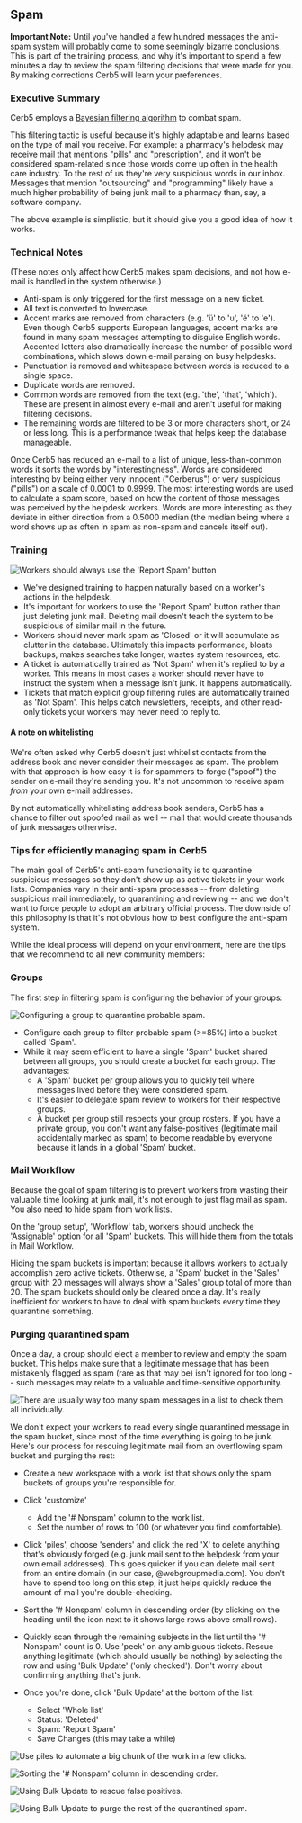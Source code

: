 
## Spam ##

**Important Note:** Until you've handled a few hundred messages the anti-spam system will probably come to some seemingly bizarre conclusions.  This is part of the training process, and why it's important to spend a few minutes a day to review the spam filtering decisions that were made for you.  By making corrections Cerb5 will learn your preferences.

### Executive Summary ###

Cerb5 employs a [Bayesian filtering algorithm](http://en.wikipedia.org/wiki/Bayesian_spam_filtering) to combat spam.

This filtering tactic is useful because it's highly adaptable and learns based on the type of mail you receive.  For example: a pharmacy's helpdesk may receive mail that mentions "pills" and "prescription", and it won't be considered spam-related since those words come up often in the health care industry.  To the rest of us they're very suspicious words in our inbox.  Messages that mention "outsourcing" and "programming" likely have a much higher probability of being junk mail to a pharmacy than, say, a software company.

The above example is simplistic, but it should give you a good idea of how it works.

### Technical Notes ###

(These notes only affect how Cerb5 makes spam decisions, and not how e-mail is handled in the system otherwise.)

* Anti-spam is only triggered for the first message on a new ticket.
* All text is converted to lowercase.
* Accent marks are removed from characters (e.g. 'ü' to 'u', 'é' to 'e').  Even though Cerb5 supports European languages, accent marks are found in many spam messages attempting to disguise English words.  Accented letters also dramatically increase the number of possible word combinations, which slows down e-mail parsing on busy helpdesks.
* Punctuation is removed and whitespace between words is reduced to a single space.
* Duplicate words are removed.
* Common words are removed from the text (e.g. 'the', 'that', 'which').  These are present in almost every e-mail and aren't useful for making filtering decisions.
* The remaining words are filtered to be 3 or more characters short, or 24 or less long.  This is a performance tweak that helps keep the database manageable.

Once Cerb5 has reduced an e-mail to a list of unique, less-than-common words it sorts the words by "interestingness".  Words are considered interesting by being either very innocent ("Cerberus") or very suspicious ("pills") on a scale of 0.0001 to 0.9999.  The most interesting words are used to calculate a spam score, based on how the content of those messages was perceived by the helpdesk workers.  Words are more interesting as they deviate in either direction from a 0.5000 median (the median being where a word shows up as often in spam as non-spam and cancels itself out).

### Training ###

![Workers should always use the 'Report Spam' button](images/maintenance/maintenance_spam.png)

* We've designed training to happen naturally based on a worker's actions in the helpdesk.
* It's important for workers to use the 'Report Spam' button rather than just deleting junk mail.  Deleting mail doesn't teach the system to be suspicious of similar mail in the future.
* Workers should never mark spam as 'Closed' or it will accumulate as clutter in the database.  Ultimately this impacts performance, bloats backups, makes searches take longer, wastes system resources, etc.
* A ticket is automatically trained as 'Not Spam' when it's replied to by a worker.  This means in most cases a worker should never have to instruct the system when a message isn't junk.  It happens automatically.
* Tickets that match explicit group filtering rules are automatically trained as 'Not Spam'.  This helps catch newsletters, receipts, and other read-only tickets your workers may never need to reply to.

#### A note on whitelisting ####

We're often asked why Cerb5 doesn't just whitelist contacts from the address book and never consider their messages as spam.  The problem with that approach is how easy it is for spammers to forge ("spoof") the sender on e-mail they're sending you. It's not uncommon to receive spam *from* your own e-mail addresses.

By not automatically whitelisting address book senders, Cerb5 has a chance to filter out spoofed mail as well -- mail that would create thousands of junk messages otherwise.

### Tips for efficiently managing spam in Cerb5 ###

The main goal of Cerb5's anti-spam functionality is to quarantine suspicious messages so they don't show up as active tickets in your work lists.  Companies vary in their anti-spam processes -- from deleting suspicious mail immediately, to quarantining and reviewing -- and we don't want to force people to adopt an arbitrary official process.  The downside of this philosophy is that it's not obvious how to best configure the anti-spam system.

While the ideal process will depend on your environment, here are the tips that we recommend to all new community members:

### Groups ###

The first step in filtering spam is configuring the behavior of your groups:

![Configuring a group to quarantine probable spam.](images/maintenance/maintenance_spam_group.png)

* Configure each group to filter probable spam (>=85%) into a bucket called 'Spam'.
* While it may seem efficient to have a single 'Spam' bucket shared between all groups, you should create a bucket for each group.  The advantages:
	* A 'Spam' bucket per group allows you to quickly tell where messages lived before they were considered spam.
	* It's easier to delegate spam review to workers for their respective groups.
	* A bucket per group still respects your group rosters.  If you have a private group, you don't want any false-positives (legitimate mail accidentally marked as spam) to become readable by everyone because it lands in a global 'Spam' bucket.


### Mail Workflow ###

Because the goal of spam filtering is to prevent workers from wasting their valuable time looking at junk mail, it's not enough to just flag mail as spam.  You also need to hide spam from work lists.

On the 'group setup', 'Workflow' tab, workers should uncheck the 'Assignable' option for all 'Spam' buckets. This will hide them from the totals in Mail Workflow.

Hiding the spam buckets is important because it allows workers to actually accomplish zero active tickets.  Otherwise, a 'Spam' bucket in the 'Sales' group with 20 messages will always show a 'Sales' group total of more than 20.  The spam buckets should only be cleared once a day.  It's really inefficient for workers to have to deal with spam buckets every time they quarantine something.

### Purging quarantined spam ###

Once a day, a group should elect a member to review and empty the spam bucket.  This helps make sure that a legitimate message that has been mistakenly flagged as spam (rare as that may be) isn't ignored for too long -- such messages may relate to a valuable and time-sensitive opportunity.

![There are usually way too many spam messages in a list to check them all individually.](images/maintenance/maintenance_spam_list.png)
	
We don't expect your workers to read every single quarantined message in the spam bucket, since most of the time everything is going to be junk.  Here's our process for rescuing legitimate mail from an overflowing spam bucket and purging the rest:

* Create a new workspace with a work list that shows only the spam buckets of groups you're responsible for.
* Click 'customize'
	* Add the '# Nonspam' column to the work list.
	* Set the number of rows to 100 (or whatever you find comfortable).
* Click 'piles', choose 'senders' and click the red 'X' to delete anything that's obviously forged (e.g. junk mail sent to the helpdesk from your own email addresses).  This goes quicker if you can delete mail sent from an entire domain (in our case, @webgroupmedia.com).  You don't have to spend too long on this step, it just helps quickly reduce the amount of mail you're double-checking.
* Sort the '# Nonspam' column in descending order (by clicking on the heading until the icon next to it shows large rows above small rows).
* Quickly scan through the remaining subjects in the list until the '# Nonspam' count is 0.  Use 'peek' on any ambiguous tickets.  Rescue anything legitimate (which should usually be nothing) by selecting the row and using 'Bulk Update' ('only checked'). Don't worry about confirming anything that's junk. 

* Once you're done, click 'Bulk Update' at the bottom of the list:
	* Select 'Whole list'
	* Status: 'Deleted'
	* Spam: 'Report Spam'
	* Save Changes (this may take a while)
	
![Use piles to automate a big chunk of the work in a few clicks.](images/maintenance/maintenance_spam_piles.png)

![Sorting the '# Nonspam' column in descending order.](images/maintenance/maintenance_spam_sort.png)	

![Using Bulk Update to rescue false positives.](images/maintenance/maintenance_spam_bulk_update.png)

![Using Bulk Update to purge the rest of the quarantined spam.](images/maintenance/maintenance_spam_bulk_update_purge.png)
